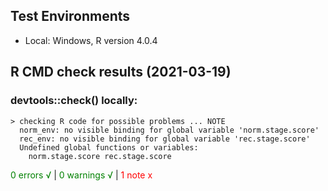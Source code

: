 ## Test Environments

* Local: Windows, R version 4.0.4

## R CMD check results (2021-03-19)

### devtools::check() locally:
```
> checking R code for possible problems ... NOTE
  norm_env: no visible binding for global variable 'norm.stage.score'
  rec_env: no visible binding for global variable 'rec.stage.score'
  Undefined global functions or variables:
    norm.stage.score rec.stage.score
```

<span style="color:green">0 errors √</span> | <span style="color:green">0 warnings √</span> | <span style="color:red">1 note x</span>

